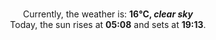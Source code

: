 <p  align="center"><br/>Currently, the weather is: <b> 16°C, <i>clear sky</i></b></br>Today, the sun rises at <b>05:08</b> and sets at <b>19:13</b>.</p>